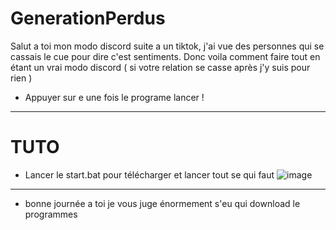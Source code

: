 # GenerationPerdus


Salut a toi mon modo discord suite a un tiktok,
j'ai vue des personnes qui se cassais le cue pour dire c'est sentiments.
Donc voila comment faire tout en étant un vrai modo discord ( si votre relation se casse après j'y suis pour rien ) 


- Appuyer sur e une fois le programe lancer !

----------------------------------------------------------------------------
# TUTO
- Lancer le start.bat pour télécharger et lancer tout se qui faut 
 ![image](https://github.com/RitoOFF/GenerationPerdus/assets/125696277/18456427-fc51-4afe-b7c2-e0e46b669801)

----------------------------------------------------------------------------
- bonne journée a toi je vous juge énormement s'eu qui download le programmes
